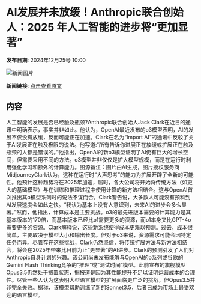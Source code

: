 # AI发展并未放缓！Anthropic联合创始人：2025 年人工智能的进步将“更加显著”

**发布日期**: 2024年12月25号 10:00

![新闻图片](https://pic.chinaz.com/picmap/202406241524321025_7.jpg)

**新闻链接**: [点击查看原文](https://www.aibase.com/zh/news/14256)

## 内容

人工智能的发展是否已经触及瓶颈?Anthropic联合创始人Jack Clark在近日的通讯中明确表示，事实并非如此。他认为，OpenAI最近发布的o3模型表明，AI的发展不仅没有放缓，反而可能正在加速。Clark在名为“Import AI”的通讯中反驳了关于AI发展正在触及极限的说法。他写道:“所有告诉你进展正在放缓或扩展正在触及瓶颈的人都是错误的。”他指出，OpenAI的新o3模型证明了AI仍有巨大的增长空间，但需要采用不同的方法。o3模型并非仅仅是扩大模型规模，而是在运行时利用强化学习和额外的计算能力。图源备注：图片由AI生成，图片授权服务商MidjourneyClark认为，这种在运行时“大声思考”的能力为扩展开辟了全新的可能性。他预计这种趋势将在2025年加速，届时，各大公司将开始将传统方法（如更大的基础模型）与在训练和推理过程中使用计算的新方法相结合。这与OpenAI首次推出其o模型系列时的说法不谋而合。Clark警告说，大多数人可能没有预料到AI发展速度会如此之快。“我认为基本上没有人意识到，未来AI的进步会多么显著。”然而，他指出，计算成本是主要挑战。o3的最先进版本需要的计算能力是其基本版本的170倍，而基本版本已经比o1需要更多的资源，而o1本身又比GPT-4o需要更多的资源。Clark解释说，这些新系统使得成本更难以预测。过去，成本很简单，主要取决于模型大小和输出长度。但对于o3来说，资源需求可能会因特定任务而异。尽管存在这些挑战，Clark仍然坚信，将传统扩展方法与新方法相结合，将会在2025年带来比目前为止“更显著”的AI进步。Clark的预测引发了人们对Anthropic自身计划的兴趣。该公司尚未发布能够与OpenAI的o系列或谷歌的Gemini Flash Thinking竞争的“推理”或“测试时间”模型。此前宣布的旗舰模型Opus3.5仍然处于搁置状态，据报道是因为其性能提升不足以证明运营成本的合理性。尽管一些人认为这表明大型语言模型的扩展面临更广泛的挑战，但Opus3.5并非完全失败。据称，该模型帮助训练了新的Sonnet3.5，后者已成为市场上最受欢迎的语言模型。
